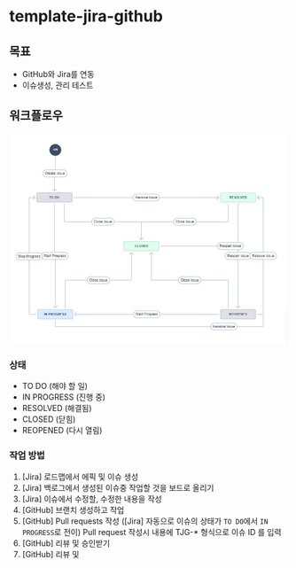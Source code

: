 # template-jira-github

## 목표
- GitHub와 Jira를 연동
- 이슈생성, 관리 테스트

## 워크플로우

![Workflow](./workflow.jpg)

### 상태
- TO DO (해야 할 일)
- IN PROGRESS (진행 중)
- RESOLVED (해결됨)
- CLOSED (닫힘)
- REOPENED (다시 열림)

### 작업 방법
1. [Jira] 로드맵에서 에픽 및 이슈 생성
2. [Jira] 백로그에서 생성된 이슈중 작업할 것을 보드로 올리기
3. [Jira] 이슈에서 수정할, 수정한 내용을 작성
4. [GitHub] 브랜치 생성하고 작업
5. [GitHub] Pull requests 작성 ([Jira] 자동으로 이슈의 상태가 `TO DO`에서 `IN PROGRESS`로 전이)
  Pull request 작성시 내용에 TJG-* 형식으로 이슈 ID 를 입력
6. [GitHub] 리뷰 및 승인받기
6. [GitHub] 리뷰 및 
